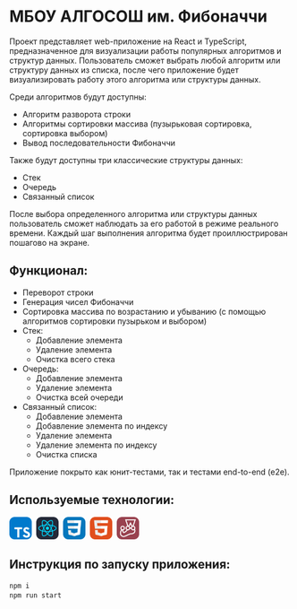 # МБОУ АЛГОСОШ им. Фибоначчи

Проект представляет web-приложение на React и TypeScript, предназначенное для визуализации работы популярных алгоритмов и структур данных. Пользователь сможет выбрать любой алгоритм или структуру данных из списка, после чего приложение будет визуализировать работу этого алгоритма или структуры данных.

Среди алгоритмов будут доступны:

* Алгоритм разворота строки
* Алгоритмы сортировки массива (пузырьковая сортировка, сортировка выбором)
* Вывод последовательности Фибоначчи

Также будут доступны три классические структуры данных:

 * Стек
 * Очередь
 * Связанный список

После выбора определенного алгоритма или структуры данных пользователь сможет наблюдать за его работой в режиме реального времени. Каждый шаг выполнения алгоритма будет проиллюстрирован пошагово на экране. 

## Функционал:

* Переворот строки
* Генерация чисел Фибоначчи
* Сортировка массива по возрастанию и убыванию (с помощью алгоритмов сортировки пузырьком и выбором)
* Стек:
  * Добавление элемента
  * Удаление элемента
  * Очистка всего стека
* Очередь:
  * Добавление элемента
  * Удаление элемента
  * Очистка всей очереди
* Связанный список:
  * Добавление элемента
  * Добавление элемента по индексу
  * Удаление элемента
  * Удаление элемента по индексу
  * Очистка списка

Приложение покрыто как юнит-тестами, так и тестами end-to-end (e2e).

## Используемые технологии:

<div>
  <img src="https://raw.githubusercontent.com/tandpfun/skill-icons/d1c752b99bb25a0e5aa363bae1db2809173ee966/icons/TypeScript.svg" title="ts" alt="ts" width="40" height="40"/>&nbsp;
  <img src="https://raw.githubusercontent.com/tandpfun/skill-icons/a50fa57465e82a1147fa512fb3d64cc5902df578/icons/React-Dark.svg" title="React" alt="React" width="40" height="40"/>&nbsp;
  <img src="https://raw.githubusercontent.com/tandpfun/skill-icons/a50fa57465e82a1147fa512fb3d64cc5902df578/icons/CSS.svg"  title="CSS3" alt="CSS" width="40" height="40"/>&nbsp;
  <img src="https://raw.githubusercontent.com/tandpfun/skill-icons/a50fa57465e82a1147fa512fb3d64cc5902df578/icons/HTML.svg" title="HTML5" alt="HTML" width="40" height="40"/>&nbsp;
  <img src="https://raw.githubusercontent.com/tandpfun/skill-icons/59059d9d1a2c092696dc66e00931cc1181a4ce1f/icons/Jest.svg" title="Jest" alt="Jest " width="40" height="40"/>&nbsp;
</div>

## Инструкция по запуску приложения:
```BASH
npm i
npm run start 
```
